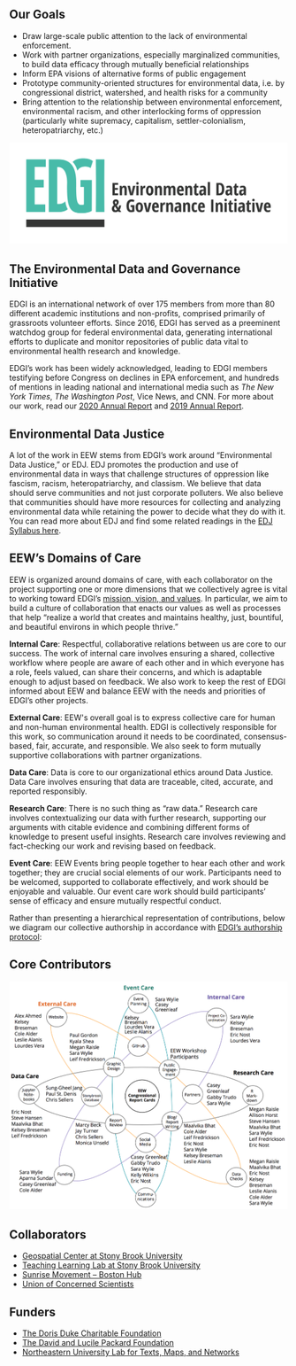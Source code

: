 <!--This is the main content file to edit for this page. It is embedded in src/pages/about.js. The page title comes from the .json in this same folder.-->

<!--The text at the top of this page is pulled from `eew-desc.md` in this folder-->

## Our Goals
* Draw large-scale public attention to the lack of environmental enforcement.
* Work with partner organizations, especially marginalized communities, to build data efficacy through mutually beneficial relationships
* Inform EPA visions of alternative forms of public engagement
* Prototype community-oriented structures for environmental data, i.e. by congressional district, watershed, and health risks for a community
* Bring attention to the relationship between environmental enforcement, environmental racism, and other interlocking forms of oppression (particularly white supremacy, capitalism, settler-colonialism, heteropatriarchy, etc.)

![Environmental Data and Governance Initiative logo](./EDGI-logo.png)

## The Environmental Data and Governance Initiative
EDGI is an international network of over 175 members from more than 80 different academic institutions and non-profits, comprised primarily of grassroots volunteer efforts. Since 2016, EDGI has served as a preeminent watchdog group for federal environmental data, generating international efforts to duplicate and monitor repositories of public data vital to environmental health research and knowledge.

EDGI’s work has been widely acknowledged, leading to EDGI members testifying before Congress on declines in EPA enforcement, and hundreds of mentions in leading national and international media such as *The New York Times*, *The Washington Post*, Vice News, and CNN. For more about our work, read our <a href="https://envirodatagov.org/publication/edgi-annual-report-2020/" target=_blank rel=noopener >2020 Annual Report</a> and <a href="https://envirodatagov.org/publication/edgi-annual-report-2019/" target=_blank rel=noopener >2019 Annual Report</a>. 

## Environmental Data Justice
A lot of the work in EEW stems from EDGI’s work around “Environmental Data Justice,” or EDJ. EDJ promotes the production and use of environmental data in ways that challenge structures of oppression like fascism, racism, heteropatriarchy, and classism. We believe that data should serve communities and not just corporate polluters. We also believe that communities should have more resources for collecting and analyzing environmental data while retaining the power to decide what they do with it. You can read more about EDJ and find some related readings in the <a href="https://drive.google.com/drive/folders/1F0N3NOxcZBmlDW57IyAnSTQ8XZtESEn1" target=_blank rel=noopener >EDJ Syllabus here</a>.

## EEW’s Domains of Care 
EEW is organized around domains of care, with each collaborator on the project supporting one or more dimensions that we collectively agree is vital to working toward EDGI’s <a href="https://envirodatagov.org/about/mission-vision-values/#:~:text=EDGI%20fosters%20the%20stewardship%20and,enable%20government%20and%20industry%20accountability." target=_blank rel=noopener >mission, vision, and values</a>. In particular, we aim to build a culture of collaboration that enacts our values as well as processes that help “realize a world that creates and maintains healthy, just, bountiful, and beautiful environs in which people thrive.” 

**Internal Care**: Respectful, collaborative relations between us are core to our success. The work of internal care involves ensuring a shared, collective workflow where people are aware of each other and in which everyone has a role, feels valued, can share their concerns, and which is adaptable enough to adjust based on feedback. We also work to keep the rest of EDGI informed about EEW and balance EEW with the needs and priorities of EDGI’s other projects.

**External Care**: EEW's overall goal is to express collective care for human and non-human environmental health. EDGI is collectively responsible for this work, so communication around it needs to be coordinated, consensus-based, fair, accurate, and responsible. We also seek to form mutually supportive collaborations with partner organizations.

**Data Care**: Data is core to our organizational ethics around Data Justice. Data Care involves ensuring that data are traceable, cited, accurate, and reported responsibly.

**Research Care**: There is no such thing as “raw data.” Research care involves contextualizing our data with further research, supporting our arguments with citable evidence and combining different forms of knowledge to present useful insights. Research care involves reviewing and fact-checking our work and revising based on feedback.

**Event Care**: EEW Events bring people together to hear each other and work together; they are crucial social elements of our work. Participants need to be welcomed, supported to collaborate effectively, and work should be enjoyable and valuable. Our event care work should build participants’ sense of efficacy and ensure mutually respectful conduct.

Rather than presenting a hierarchical representation of contributions, below we diagram our collective authorship in accordance with <a href="https://docs.google.com/document/d/1SZeIVuJ4kjosq9GXTx8AauEF4RJYOftYyuPsj68kVck/edit#heading=h.k0ozbm3wj762" target=_blank rel=noopener >EDGI’s authorship protocol</a>: 

## Core Contributors
![Diagram listing the names of core contributors on the EEW project, arranged by fields of care (data care, external care, event care, internal care, and research care)](./EEW_Authorship.png)

## Collaborators
- <a href="https://www.stonybrook.edu/commcms/gss/" target=_blank rel=noopener >Geospatial Center at Stony Brook University</a>
- <a href="http://apps.tlt.stonybrook.edu/" target=_blank rel=noopener >Teaching Learning Lab at Stony Brook University</a>
- <a href="http://www.facebook.com/SunriseBoston/" target=_blank rel=noopener >Sunrise Movement – Boston Hub</a>
- <a href="https://www.ucsusa.org//" target=_blank rel=noopener >Union of Concerned Scientists</a>

## Funders
- <a href="https://www.ddcf.org/" target=_blank rel=noopener >The Doris Duke Charitable Foundation</a>
- <a href="https://www.packard.org/" target=_blank rel=noopener >The David and Lucile Packard Foundation</a>
- <a href="https://web.northeastern.edu/nulab/" target=_blank rel=noopener >Northeastern University Lab for Texts, Maps, and Networks</a>
